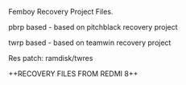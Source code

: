 Femboy Recovery Project Files.


pbrp based - based on pitchblack recovery project

twrp based - based on teamwin recovery project

Res patch: ramdisk/twres


++RECOVERY FILES FROM REDMI 8++
